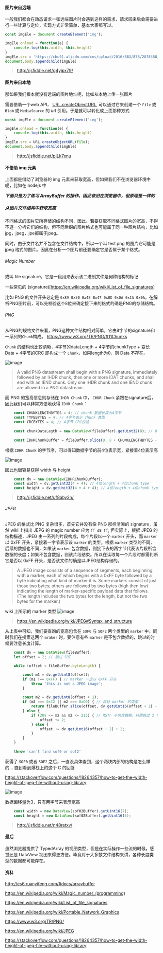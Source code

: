 
#### 图片来自远端

一般我们都会在动态请求一张远端图片时会遇到这样的需求，请求回来后会需要进行一些计算与定位，实现方式非常简单，基本大家都写过。

```javascript
const imgEle = document.createElement('img');

imgEle.onload = function(e) {
    console.log(this.width, this.height)
}
imgEle.src = 'https://cbu01.alicdn.com/cms/upload/2016/883/878/2878388_1073447813.png';
document.body.appendChild(imgEle)
```
> http://jsfiddle.net/g4yjpx79/

#### 图片来自本地

那如果我们根本就没有远端的图片地址呢，比如从本地上传一张图片

需要借助一个web API， [URL.createObjectURL](https://developer.mozilla.org/en-US/docs/Web/API/URL/createObjectURL), 可以通过它来创建一个 `File` 或 `Blob` 或 `MediaSource` 的 url 引用。于是就可以转化成上面那种方式

```javascript
const imgEle = document.createElement('img');

imgEle.onload = function(e) {
    console.log(this.width, this.height)
}
imgEle.src = URL.createObjectURL(File);
document.body.appendChild(imgEle)
```
> http://jsfiddle.net/pjLk7xnu

#### 不借助 img 元素
上面都是借助了浏览器的 img 元素来获取宽高，但如果我们不在浏览器环境中呢，比如在 nodejs 中

***下面只是为了练习 ArrayBuffer 的操作，因此依旧在浏览器中，但原理是一样的***

##### 从图片文件结构中获取宽高

不同格式的图片它所存储的结构不同，因此，若要获取不同格式图片的宽高，不得不逐一分析它们的结构，但不同后缀的图片格式也可能属于同一种图片结构，比如jpg，jpeg，jpe都属于jpeg。

同时，由于文件名并不包含在文件结构中，所以一个叫 test.png 的图片它可能是 jpeg 格式的图片。因此在分析一个图片前还要确定它是否属于某个格式。

###### Magic Number
或叫 file signature，它是一段用来表示该二进制文件是何种结构的标记

一些常见的 (signature)[https://en.wikipedia.org/wiki/List_of_file_signatures]

比如 PNG 的文件开头必定是 `0x89 0x50 0x4E 0x47 0x0D 0x0A 0x1A 0x0A`，在解析PNG图片前，可以先校验这个8位来确定接下来的格式的确是PNG的存储结构。

###### PNG

从PNG的规格文件来看，PNG这种文件结构相对简单，它由8字节的signature和一系列的`Chunk`构成。 https://www.w3.org/TR/PNG/#11Chunks

`Chunk` 的结构也比较清晰，4字节的dataLength + 4字节的chunkType + 变长Data + 4字节的CRC 即构成一个 `Chunk`，如果length为0，则 Data 不存在。

![image](https://user-images.githubusercontent.com/2213424/42680863-c943ab82-86b8-11e8-9663-dafdba5bac13.png)

> A valid PNG datastream shall begin with a PNG signature, immediately followed by an IHDR chunk, then one or more IDAT chunks, and shall end with an IEND chunk. Only one IHDR chunk and one IEND chunk are allowed in a PNG datastream.

而 PNG 的宽高信息则存储在 `IHDR Chunk` 中， `IHDR Chunk` 紧跟在signature后，因此我们可以非常方便地获得 `IDHR Chunk`：
```javascript
    const CHUNKLENGTHBYTES = 4; // chunk 数据长度为4字节
    const TYPEBYTES = 4; // 4字节表示 chunk 类型
    const CRCBYTES = 4; // 4字节 CRC校验
    
    const chunkDataLegth = new DataView(fileBuffer).getUint32(8); // 8 为8位signature偏移
    
    const IDHRChunkBuffer = fileBuffer.slice(8, 8 + CHUNKLENGTHBYTES + TYPEBYTES + chunkDataLegth + CRCBYTES); // 8 为8位signature偏移
```

根据 `IDHR Chunk` 的字节序，可以得知数据字节的前4位表示宽，紧接着4位表示高

![image](https://user-images.githubusercontent.com/2213424/42755259-04586b18-892a-11e8-9efc-fefd1fc5fd05.png)

因此也很容易获得 width 与 height

```javascript
    const dv = new DataView(IDHRChunkBuffer);
    const width = dv.getUint32(4 + 4); // 4位length + 4位chunk type
    const height = dv.getUnit32(4 + 4 + 4); // 4位length + 4位chunk type + 4位width
```
> http://jsfiddle.net/uf8aby2n/


###### JPEG

JPEG 的格式比 PNG 复杂很多，首先它并没有像 PNG 那样清晰的 signature，虽然 wiki 上指出 JEPG 的 magic number 应为 `ff d8 ff`, 但实际上，根据 JPEG 的结构描述，JPEG 由一系列的片段构成，每个片段以一个 `marker` 开头，而 `marker` 以 0xFF 开头，紧接着一字节表示该 `marker` 的类型。根据 `marker` 类型的不同，后续的数据也不同，如果该 `marker` 包含数据，则接下去的两字节代表该片段所含数据的长度；如果不包含数据，则该片段结束。所以在读取每一个片段时都需判断它是否以 0xFF 开头，是否该文件的确是以JPEG结构存储的。

> A JPEG image consists of a sequence of segments, each beginning with a marker, each of which begins with a 0xFF byte followed by a byte indicating what kind of marker it is. Some markers consist of just those two bytes; others are followed by two bytes (high then low) indicating the length of marker-specific payload data that follows. (The length includes the two bytes for the length, but not the two bytes for the marker.)

wiki 上所示的 marker 类型 
![image](https://user-images.githubusercontent.com/2213424/42756605-76bdb50a-892f-11e8-9f71-081bd2c0d12a.png)

> https://en.wikipedia.org/wiki/JPEG#Syntax_and_structure

从上表中可知，我们要查询的宽高包含在 `SOF0` 与 `SOF2` 两个类型的 `marker` 中。同时我们在搜索这两个 `mraker` 时，要注意有些 `marker` 是不包含数据的，跳过的时候要注意长度计算。

```javascript
    const dv = new DataView(fileBuffer);
    let offset = 2; // 跳过 SOI

    while (offset < fileBuffer.byteLength) {

        const m1 = dv.getUint8(offset);
        if (m1 !== 0xFF) { // marker 一定以 0xFF 开头
            throw 'this is not a JPEG image';
        }
        
        const m2 = dv.getUint8(offset + 1);
        if (m2 === 0xC2 || m2 === 0xC0) { // 目标 marker 的类型
            return fileBuffer.slice(offset, dv.getUint16(offset + 2) + offset + 2);
        } else {
            if (208 <= m2 && m2 <= 215) { // RSTn 不包含数据，只需跳过 2 字节
                offset += 2;
            } else {
                offset += dv.getUint16(offset + 2) + 2;
            }
        }
    }
    
    throw 'can`t find sof0 or sof2'
```

获得了 `SOF0` 或者 `SOF2` 之后，一直没具体查到，这个两块内部的结构是怎么样的... 直到看到爆栈上的这个 C 的回答

https://stackoverflow.com/questions/18264357/how-to-get-the-width-height-of-jpeg-file-without-using-library

![image](https://user-images.githubusercontent.com/2213424/42757314-248be650-8932-11e8-8242-6a52b76162f7.png)

数据偏移量为3，只有两字节来表示宽高

```javascript
    const width = new DataView(sof02Buffer).getUint16(7);
    const height = new DataView(sof02Buffer).getUint16(5);
```

> http://jsfiddle.net/n48retxv/


#### 最后
虽然浏览器提供了 TypedArray 的视图类型，但是在实际操作一些流的时候，感觉还是 DataView 视图来得更方便。毕竟对于大多数文件结构来讲，各种长度类型的数据都可能存在。

#### 资料

http://es6.ruanyifeng.com/#docs/arraybuffer

https://en.wikipedia.org/wiki/Magic_number_(programming)

https://en.wikipedia.org/wiki/List_of_file_signatures

https://en.wikipedia.org/wiki/Portable_Network_Graphics

https://www.w3.org/TR/PNG/

https://en.wikipedia.org/wiki/JPEG

https://stackoverflow.com/questions/18264357/how-to-get-the-width-height-of-jpeg-file-without-using-library





